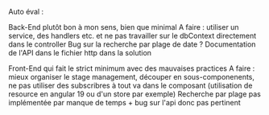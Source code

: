Auto éval :

Back-End plutôt bon à mon sens, bien que minimal
A faire : utiliser un service, des handlers etc. et ne pas travailler sur le dbContext directement dans le controller
Bug sur la recherche par plage de date ?
Documentation de l'API dans le fichier http dans la solution

Front-End qui fait le strict minimum avec des mauvaises practices
A faire : mieux organiser le stage management, découper en sous-componenents, ne pas utiliser des subscribres à tout va dans le composant (utilisation de resource en angular 19 ou d'un store par exemple)
Recherche par plage pas implémentée par manque de temps + bug sur l'api donc pas pertinent
